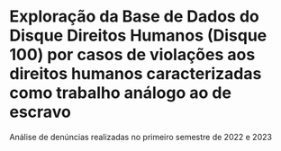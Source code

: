 # Exploração da Base de Dados do Disque Direitos Humanos (Disque 100) por casos de violações aos direitos humanos caracterizadas como trabalho análogo ao de escravo

Análise de denúncias realizadas no primeiro semestre de 2022 e 2023
